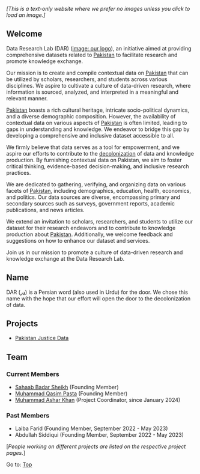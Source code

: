 _[This is a text-only website where we prefer no images unless you click to load an image.]_

## Welcome
Data Research Lab (DAR) ([image: our logo](darlab-logo.jpg)), an initiative aimed at providing comprehensive datasets related to [Pakistan](https://en.wikipedia.org/wiki/Pakistan) to facilitate research and promote knowledge exchange.

Our mission is to create and compile contextual data on [Pakistan](https://en.wikipedia.org/wiki/Pakistan) that can be utilized by scholars, researchers, and students across various disciplines. We aspire to cultivate a culture of data-driven research, where information is sourced, analyzed, and interpreted in a meaningful and relevant manner.

[Pakistan](https://en.wikipedia.org/wiki/Pakistan) boasts a rich cultural heritage, intricate socio-political dynamics, and a diverse demographic composition. However, the availability of contextual data on various aspects of [Pakistan](https://en.wikipedia.org/wiki/Pakistan) is often limited, leading to gaps in understanding and knowledge. We endeavor to bridge this gap by developing a comprehensive and inclusive dataset accessible to all.

We firmly believe that data serves as a tool for empowerment, and we aspire our efforts to contribute to the [decolonization](https://en.wikipedia.org/wiki/Decolonization) of data and knowledge production. By furnishing contextual data on Pakistan, we aim to foster critical thinking, evidence-based decision-making, and inclusive research practices.

We are dedicated to gathering, verifying, and organizing data on various facets of [Pakistan](https://en.wikipedia.org/wiki/Pakistan), including demographics, education, health, economics, and politics. Our data sources are diverse, encompassing primary and secondary sources such as surveys, government reports, academic publications, and news articles.

We extend an invitation to scholars, researchers, and students to utilize our dataset for their research endeavors and to contribute to knowledge production about [Pakistan](https://en.wikipedia.org/wiki/Pakistan). Additionally, we welcome feedback and suggestions on how to enhance our dataset and services.

Join us in our mission to promote a culture of data-driven research and knowledge exchange at the Data Research Lab.

## Name

DAR ([در](https://ur.wikipedia.org/wiki/%D8%AF%D8%B1)) is a Persian word (also used in Urdu) for the door. We chose this name with the hope that our effort will open the door to the decolonization of data.

## Projects

- [Pakistan Justice Data](pakistan-justice-data/README.md)

## Team

### Current Members

- [Sahaab Badar Sheikh](https://habib.edu.pk/AHSS/sahaab-sheikh/) (Founding Member)
- [Muhammad Qasim Pasta](https://habib.edu.pk/SSE/muhammad-qasim-pasta/) (Founding Member)
- [Muhammad Ashar Khan](https://habib.edu.pk/AHSS/muhammad-ashar-khan/) (Project Coordinator, since January 2024)

### Past Members

- Laiba Farid (Founding Member, September 2022 - May 2023)
- Abdullah Siddiqui (Founding Member, September 2022 - May 2023)

[_People working on different projects are listed on the respective project pages._]

Go to: [Top](#welcome)


<!-- Google tag (gtag.js) -->
<script async src="https://www.googletagmanager.com/gtag/js?id=G-ZKYZ32XY6X"></script>
<script>
  window.dataLayer = window.dataLayer || [];
  function gtag(){dataLayer.push(arguments);}
  gtag('js', new Date());

  gtag('config', 'G-ZKYZ32XY6X');
</script>
